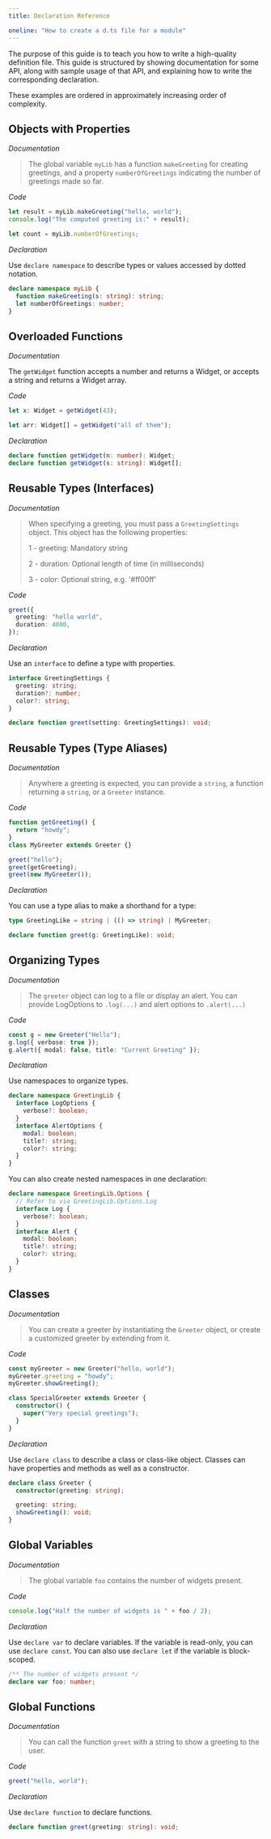 ```yaml
---
title: Declaration Reference

oneline: "How to create a d.ts file for a module"
---
```


The purpose of this guide is to teach you how to write a high-quality definition file.
This guide is structured by showing documentation for some API, along with sample usage of that API,
and explaining how to write the corresponding declaration.

These examples are ordered in approximately increasing order of complexity.

## Objects with Properties

_Documentation_

> The global variable `myLib` has a function `makeGreeting` for creating greetings,
> and a property `numberOfGreetings` indicating the number of greetings made so far.

_Code_

```ts
let result = myLib.makeGreeting("hello, world");
console.log("The computed greeting is:" + result);

let count = myLib.numberOfGreetings;
```

_Declaration_

Use `declare namespace` to describe types or values accessed by dotted notation.

```ts
declare namespace myLib {
  function makeGreeting(s: string): string;
  let numberOfGreetings: number;
}
```

## Overloaded Functions

_Documentation_

The `getWidget` function accepts a number and returns a Widget, or accepts a string and returns a Widget array.

_Code_

```ts
let x: Widget = getWidget(43);

let arr: Widget[] = getWidget("all of them");
```

_Declaration_

```ts
declare function getWidget(n: number): Widget;
declare function getWidget(s: string): Widget[];
```

## Reusable Types (Interfaces)

_Documentation_

> When specifying a greeting, you must pass a `GreetingSettings` object.
> This object has the following properties:
>
> 1 - greeting: Mandatory string
>
> 2 - duration: Optional length of time (in milliseconds)
>
> 3 - color: Optional string, e.g. '#ff00ff'

_Code_

```ts
greet({
  greeting: "hello world",
  duration: 4000,
});
```

_Declaration_

Use an `interface` to define a type with properties.

```ts
interface GreetingSettings {
  greeting: string;
  duration?: number;
  color?: string;
}

declare function greet(setting: GreetingSettings): void;
```

## Reusable Types (Type Aliases)

_Documentation_

> Anywhere a greeting is expected, you can provide a `string`, a function returning a `string`, or a `Greeter` instance.

_Code_

```ts
function getGreeting() {
  return "howdy";
}
class MyGreeter extends Greeter {}

greet("hello");
greet(getGreeting);
greet(new MyGreeter());
```

_Declaration_

You can use a type alias to make a shorthand for a type:

```ts
type GreetingLike = string | (() => string) | MyGreeter;

declare function greet(g: GreetingLike): void;
```

## Organizing Types

_Documentation_

> The `greeter` object can log to a file or display an alert.
> You can provide LogOptions to `.log(...)` and alert options to `.alert(...)`

_Code_

```ts
const g = new Greeter("Hello");
g.log({ verbose: true });
g.alert({ modal: false, title: "Current Greeting" });
```

_Declaration_

Use namespaces to organize types.

```ts
declare namespace GreetingLib {
  interface LogOptions {
    verbose?: boolean;
  }
  interface AlertOptions {
    modal: boolean;
    title?: string;
    color?: string;
  }
}
```

You can also create nested namespaces in one declaration:

```ts
declare namespace GreetingLib.Options {
  // Refer to via GreetingLib.Options.Log
  interface Log {
    verbose?: boolean;
  }
  interface Alert {
    modal: boolean;
    title?: string;
    color?: string;
  }
}
```

## Classes

_Documentation_

> You can create a greeter by instantiating the `Greeter` object, or create a customized greeter by extending from it.

_Code_

```ts
const myGreeter = new Greeter("hello, world");
myGreeter.greeting = "howdy";
myGreeter.showGreeting();

class SpecialGreeter extends Greeter {
  constructor() {
    super("Very special greetings");
  }
}
```

_Declaration_

Use `declare class` to describe a class or class-like object.
Classes can have properties and methods as well as a constructor.

```ts
declare class Greeter {
  constructor(greeting: string);

  greeting: string;
  showGreeting(): void;
}
```

## Global Variables

_Documentation_

> The global variable `foo` contains the number of widgets present.

_Code_

```ts
console.log("Half the number of widgets is " + foo / 2);
```

_Declaration_

Use `declare var` to declare variables.
If the variable is read-only, you can use `declare const`.
You can also use `declare let` if the variable is block-scoped.

```ts
/** The number of widgets present */
declare var foo: number;
```

## Global Functions

_Documentation_

> You can call the function `greet` with a string to show a greeting to the user.

_Code_

```ts
greet("hello, world");
```

_Declaration_

Use `declare function` to declare functions.

```ts
declare function greet(greeting: string): void;
```

